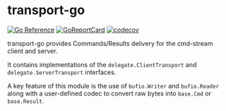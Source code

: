 # transport-go

[![Go Reference](https://pkg.go.dev/badge/github.com/cmd-stream/transport-go.svg)](https://pkg.go.dev/github.com/cmd-stream/transport-go)
[![GoReportCard](https://goreportcard.com/badge/cmd-stream/transport-go)](https://goreportcard.com/report/github.com/cmd-stream/transport-go)
[![codecov](https://codecov.io/gh/cmd-stream/transport-go/graph/badge.svg?token=6JVVHR8QHF)](https://codecov.io/gh/cmd-stream/transport-go)

transport-go provides Commands/Results delivery for the cmd-stream client and 
server.

It contains implementations of the `delegate.ClientTransport` and 
`delegate.ServerTransport` interfaces.

A key feature of this module is the use of `bufio.Writer` and `bufio.Reader` 
along with a user-defined codec to convert raw bytes into `base.Cmd` or 
`base.Result`.